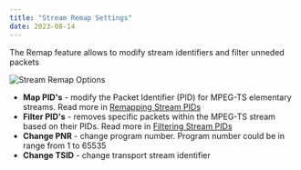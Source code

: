 ```yaml
---
title: "Stream Remap Settings"
date: 2023-08-14
---
```


The Remap feature allows to modify stream identifiers and filter unneded packets

![Stream Remap Options](https://cdn.cesbo.com/help/astra/admin-guide/stream/remap.png)

- **Map PID's** - modify the Packet Identifier (PID) for MPEG-TS elementary streams. Read more in [Remapping Stream PIDs](/astra/processing/utilities/remap)
- **Filter PID's** - removes specific packets within the MPEG-TS stream based on their PIDs. Read more in [Filtering Stream PIDs](/astra/processing/utilities/filter)
- **Change PNR** - change program number. Program number could be in range from 1 to 65535
- **Change TSID** - change transport stream identifier
